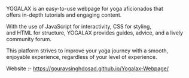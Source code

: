 
YOGALAX is an easy-to-use webpage for yoga aficionados that
<br>
offers in-depth tutorials and engaging content.
<br>

With the use of JavaScript for interactivity, CSS for styling, 
<br>
and HTML for structure, YOGALAX provides guides, advice, and a lively community forum.
<br>

This platform strives to improve your yoga journey with a smooth, 
<br>
enjoyable experience, regardless of your level of experience.
<br>

Website :- https://gouravsinghdosad.github.io/Yogalax-Webpage/

